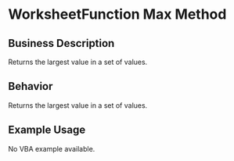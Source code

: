 # WorksheetFunction Max Method

## Business Description
Returns the largest value in a set of values.

## Behavior
Returns the largest value in a set of values.

## Example Usage
No VBA example available.